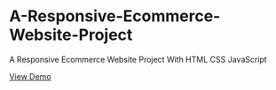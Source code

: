  # A-Responsive-Ecommerce-Website-Project
A Responsive Ecommerce Website Project With HTML CSS JavaScript

[View Demo](https://billalben.github.io/evara-ecommerce/)

